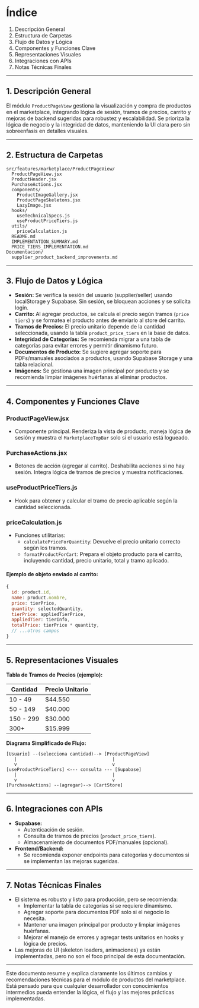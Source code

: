 # Índice

1. Descripción General
2. Estructura de Carpetas
3. Flujo de Datos y Lógica
4. Componentes y Funciones Clave
5. Representaciones Visuales
6. Integraciones con APIs
7. Notas Técnicas Finales

---

## 1. Descripción General

El módulo `ProductPageView` gestiona la visualización y compra de productos en el marketplace, integrando lógica de sesión, tramos de precios, carrito y mejoras de backend sugeridas para robustez y escalabilidad. Se prioriza la lógica de negocio y la integridad de datos, manteniendo la UI clara pero sin sobreenfasis en detalles visuales.

---

## 2. Estructura de Carpetas

```
src/features/marketplace/ProductPageView/
  ProductPageView.jsx
  ProductHeader.jsx
  PurchaseActions.jsx
  components/
    ProductImageGallery.jsx
    ProductPageSkeletons.jsx
    LazyImage.jsx
  hooks/
    useTechnicalSpecs.js
    useProductPriceTiers.js
  utils/
    priceCalculation.js
  README.md
  IMPLEMENTATION_SUMMARY.md
  PRICE_TIERS_IMPLEMENTATION.md
Documentacion/
  supplier_product_backend_improvements.md
```

---

## 3. Flujo de Datos y Lógica

- **Sesión:** Se verifica la sesión del usuario (supplier/seller) usando localStorage y Supabase. Sin sesión, se bloquean acciones y se solicita login.
- **Carrito:** Al agregar productos, se calcula el precio según tramos (`price tiers`) y se formatea el producto antes de enviarlo al store del carrito.
- **Tramos de Precios:** El precio unitario depende de la cantidad seleccionada, usando la tabla `product_price_tiers` en la base de datos.
- **Integridad de Categorías:** Se recomienda migrar a una tabla de categorías para evitar errores y permitir dinamismo futuro.
- **Documentos de Producto:** Se sugiere agregar soporte para PDFs/manuales asociados a productos, usando Supabase Storage y una tabla relacional.
- **Imágenes:** Se gestiona una imagen principal por producto y se recomienda limpiar imágenes huérfanas al eliminar productos.

---

## 4. Componentes y Funciones Clave

### ProductPageView.jsx

- Componente principal. Renderiza la vista de producto, maneja lógica de sesión y muestra el `MarketplaceTopBar` solo si el usuario está logueado.

### PurchaseActions.jsx

- Botones de acción (agregar al carrito). Deshabilita acciones si no hay sesión. Integra lógica de tramos de precios y muestra notificaciones.

### useProductPriceTiers.js

- Hook para obtener y calcular el tramo de precio aplicable según la cantidad seleccionada.

### priceCalculation.js

- Funciones utilitarias:
  - `calculatePriceForQuantity`: Devuelve el precio unitario correcto según los tramos.
  - `formatProductForCart`: Prepara el objeto producto para el carrito, incluyendo cantidad, precio unitario, total y tramo aplicado.

#### Ejemplo de objeto enviado al carrito:

```js
{
  id: product.id,
  name: product.nombre,
  price: tierPrice,
  quantity: selectedQuantity,
  tierPrice: appliedTierPrice,
  appliedTier: tierInfo,
  totalPrice: tierPrice * quantity,
  // ...otros campos
}
```

---

## 5. Representaciones Visuales

**Tabla de Tramos de Precios (ejemplo):**

| Cantidad  | Precio Unitario |
| --------- | --------------- |
| 10 - 49   | $44.550         |
| 50 - 149  | $40.000         |
| 150 - 299 | $30.000         |
| 300+      | $15.999         |

**Diagrama Simplificado de Flujo:**

```
[Usuario] --(selecciona cantidad)--> [ProductPageView]
   |                                    |
   v                                    v
[useProductPriceTiers] <--- consulta --- [Supabase]
   |                                    |
   v                                    v
[PurchaseActions] --(agregar)--> [CartStore]
```

---

## 6. Integraciones con APIs

- **Supabase:**
  - Autenticación de sesión.
  - Consulta de tramos de precios (`product_price_tiers`).
  - Almacenamiento de documentos PDF/manuales (opcional).
- **Frontend/Backend:**
  - Se recomienda exponer endpoints para categorías y documentos si se implementan las mejoras sugeridas.

---

## 7. Notas Técnicas Finales

- El sistema es robusto y listo para producción, pero se recomienda:
  - Implementar la tabla de categorías si se requiere dinamismo.
  - Agregar soporte para documentos PDF solo si el negocio lo necesita.
  - Mantener una imagen principal por producto y limpiar imágenes huérfanas.
  - Mejorar el manejo de errores y agregar tests unitarios en hooks y lógica de precios.
- Las mejoras de UI (skeleton loaders, animaciones) ya están implementadas, pero no son el foco principal de esta documentación.

---

Este documento resume y explica claramente los últimos cambios y recomendaciones técnicas para el módulo de productos del marketplace. Está pensado para que cualquier desarrollador con conocimientos intermedios pueda entender la lógica, el flujo y las mejores prácticas implementadas.
